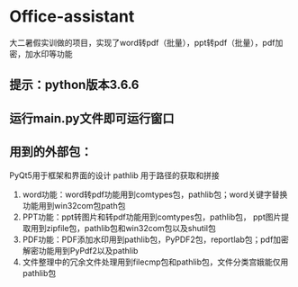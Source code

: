 # Office-assistant
大二暑假实训做的项目，实现了word转pdf（批量），ppt转pdf（批量），pdf加密，加水印等功能
## 提示：python版本3.6.6      
## 运行main.py文件即可运行窗口
## 用到的外部包：
PyQt5用于框架和界面的设计
pathlib 用于路径的获取和拼接

1. word功能：word转pdf功能用到comtypes包，pathlib包；word关键字替换功能用到win32com包path包
2. PPT功能：ppt转图片和转pdf功能用到comtypes包，pathlib包， ppt图片提取用到zipfile包，pathlib包和win32com包以及shutil包
3. PDF功能：PDF添加水印用到pathlib包，PyPDF2包，reportlab包；pdf加密解密功能用到PyPdf2以及pathlib
4. 文件整理中的冗余文件处理用到filecmp包和pathlib包，文件分类宫娥能仅用pathlib包
